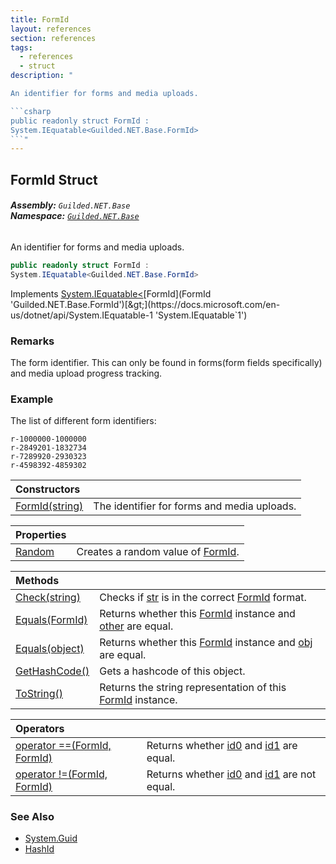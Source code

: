 ```yaml
---
title: FormId
layout: references
section: references
tags:
  - references
  - struct
description: "

An identifier for forms and media uploads.

```csharp
public readonly struct FormId :
System.IEquatable<Guilded.NET.Base.FormId>
```"
---
```


## FormId Struct
###### **Assembly:** `Guilded.NET.Base`<br/>**Namespace:** [`Guilded.NET.Base`](Guilded.NET.Base 'Guilded.NET.Base')

An identifier for forms and media uploads.

```csharp
public readonly struct FormId :
System.IEquatable<Guilded.NET.Base.FormId>
```

Implements [System.IEquatable&lt;](https://docs.microsoft.com/en-us/dotnet/api/System.IEquatable-1 'System.IEquatable`1')[FormId](FormId 'Guilded.NET.Base.FormId')[&gt;](https://docs.microsoft.com/en-us/dotnet/api/System.IEquatable-1 'System.IEquatable`1')

### Remarks
  
The form identifier. This can only be found in forms(form fields specifically) and media upload progress tracking.

### Example
  
The list of different form identifiers:  
  
```none  
r-1000000-1000000  
r-2849201-1832734  
r-7289920-2930323  
r-4598392-4859302  
```

| Constructors | |
| :--- | :--- |
| [FormId(string)](FormId.FormId(string) 'Guilded.NET.Base.FormId.FormId(string)') | The identifier for forms and media uploads. |

| Properties | |
| :--- | :--- |
| [Random](FormId.Random 'Guilded.NET.Base.FormId.Random') | Creates a random value of [FormId](FormId 'Guilded.NET.Base.FormId'). |

| Methods | |
| :--- | :--- |
| [Check(string)](FormId.Check(string) 'Guilded.NET.Base.FormId.Check(string)') | Checks if [str](FormId.Check(string)#Guilded.NET.Base.FormId.Check(string).str 'Guilded.NET.Base.FormId.Check(string).str') is in the correct [FormId](FormId 'Guilded.NET.Base.FormId') format. |
| [Equals(FormId)](FormId.Equals(FormId) 'Guilded.NET.Base.FormId.Equals(Guilded.NET.Base.FormId)') | Returns whether this [FormId](FormId 'Guilded.NET.Base.FormId') instance and [other](FormId.Equals(FormId)#Guilded.NET.Base.FormId.Equals(Guilded.NET.Base.FormId).other 'Guilded.NET.Base.FormId.Equals(Guilded.NET.Base.FormId).other') are equal. |
| [Equals(object)](FormId.Equals(object) 'Guilded.NET.Base.FormId.Equals(object)') | Returns whether this [FormId](FormId 'Guilded.NET.Base.FormId') instance and [obj](FormId.Equals(object)#Guilded.NET.Base.FormId.Equals(object).obj 'Guilded.NET.Base.FormId.Equals(object).obj') are equal. |
| [GetHashCode()](FormId.GetHashCode() 'Guilded.NET.Base.FormId.GetHashCode()') | Gets a hashcode of this object. |
| [ToString()](FormId.ToString() 'Guilded.NET.Base.FormId.ToString()') | Returns the string representation of this [FormId](FormId 'Guilded.NET.Base.FormId') instance. |

| Operators | |
| :--- | :--- |
| [operator ==(FormId, FormId)](FormId.operator(FormId,FormId) 'Guilded.NET.Base.FormId.op_Equality(Guilded.NET.Base.FormId, Guilded.NET.Base.FormId)') | Returns whether [id0](FormId.operator(FormId,FormId)#Guilded.NET.Base.FormId.op_Equality(Guilded.NET.Base.FormId,Guilded.NET.Base.FormId).id0 'Guilded.NET.Base.FormId.op_Equality(Guilded.NET.Base.FormId, Guilded.NET.Base.FormId).id0') and [id1](FormId.operator(FormId,FormId)#Guilded.NET.Base.FormId.op_Equality(Guilded.NET.Base.FormId,Guilded.NET.Base.FormId).id1 'Guilded.NET.Base.FormId.op_Equality(Guilded.NET.Base.FormId, Guilded.NET.Base.FormId).id1') are equal. |
| [operator !=(FormId, FormId)](FormId.operator!(FormId,FormId) 'Guilded.NET.Base.FormId.op_Inequality(Guilded.NET.Base.FormId, Guilded.NET.Base.FormId)') | Returns whether [id0](FormId.operator!(FormId,FormId)#Guilded.NET.Base.FormId.op_Inequality(Guilded.NET.Base.FormId,Guilded.NET.Base.FormId).id0 'Guilded.NET.Base.FormId.op_Inequality(Guilded.NET.Base.FormId, Guilded.NET.Base.FormId).id0') and [id1](FormId.operator!(FormId,FormId)#Guilded.NET.Base.FormId.op_Inequality(Guilded.NET.Base.FormId,Guilded.NET.Base.FormId).id1 'Guilded.NET.Base.FormId.op_Inequality(Guilded.NET.Base.FormId, Guilded.NET.Base.FormId).id1') are not equal. |

### See Also
- [System.Guid](https://docs.microsoft.com/en-us/dotnet/api/System.Guid 'System.Guid')
- [HashId](HashId 'Guilded.NET.Base.HashId')